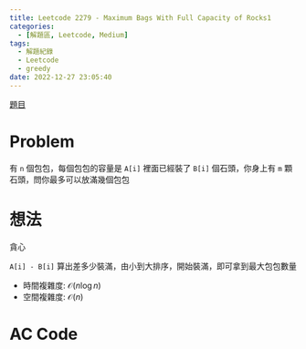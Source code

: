 ```yaml
---
title: Leetcode 2279 - Maximum Bags With Full Capacity of Rocks1
categories:
  - [解題區, Leetcode, Medium]
tags:
  - 解題紀錄
  - Leetcode
  - greedy
date: 2022-12-27 23:05:40
---
```


[題目](https://leetcode.com/problems/maximum-bags-with-full-capacity-of-rocks/description/)

# Problem

有 `n` 個包包，每個包包的容量是 `A[i]` 裡面已經裝了 `B[i]` 個石頭，你身上有 `m` 顆石頭，問你最多可以放滿幾個包包

# 想法

貪心

`A[i] - B[i]` 算出差多少裝滿，由小到大排序，開始裝滿，即可拿到最大包包數量

- 時間複雜度: $\mathcal{O}(n\log{n})$
- 空間複雜度: $\mathcal{O}(n)$

# AC Code

<script src="https://emgithub.com/embed-v2.js?target=https%3A%2F%2Fgithub.com%2Froy4801%2Fsolved_problems%2Fblob%2Fmaster%2Fleetcode%2F2279.cpp%23L17-L34&style=github&type=code&showBorder=on&showLineNumbers=on&showFileMeta=on&showFullPath=on&showCopy=on"></script>

